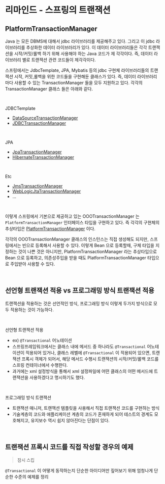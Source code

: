# 리마인드 - 스프링의 트랜잭션

## PlatformTransactionManager

Java 는 모든 DBMS에 대해서 jdbc 라이브러리를 제공해주고 있다. 그리고 이 jdbc 라이브러리를 추상화한 데이터 라이브러리가 있다. 이 데이터 라이브러리들은 각각 트랜잭션을 시작/커밋/롤백 하기 위해 사용해야 하는 Java 코드가 제 각각이다. 즉, 데이터 라이브러리 별로 트랜잭션 관련 코드들이 제각각이다.<br>

스프링에서는 JdbcTemplate, JPA, Mybatis 등의 jdbc 구현체 라이브러리들의 트랜잭션 시작, 커밋,롤백을 위한 코드들을 구현해둔 클래스가 있다. 즉, 데이터 라이브러리마다 사용할 수 있는 TransactionManager 들을 모두 지원하고 있다. 각각의 TransactionManager 클래스 들은 아래와 같다.<br>

<br>

JDBCTemplate

- [DataSourceTransactionManager](https://docs.spring.io/spring-framework/docs/current/javadoc-api/org/springframework/jdbc/datasource/DataSourceTransactionManager.html)
- [JDBCTransactionManager](https://docs.spring.io/spring-framework/docs/current/javadoc-api/org/springframework/jdbc/support/JdbcTransactionManager.html)

<br>

JPA

- [JpaTransactionManager](https://docs.spring.io/spring-framework/docs/current/javadoc-api/org/springframework/orm/jpa/JpaTransactionManager.html)
- [HibernateTransactionManager](https://docs.spring.io/spring-framework/docs/current/javadoc-api/org/springframework/orm/hibernate5/HibernateTransactionManager.html)

<br>

Etc

- [JmsTransactionManager](https://docs.spring.io/spring-framework/docs/current/javadoc-api/org/springframework/jms/connection/JmsTransactionManager.html)
- [WebLogicJtaTransactionManager](https://docs.spring.io/spring-framework/docs/current/javadoc-api/org/springframework/transaction/jta/WebLogicJtaTransactionManager.html)
- …

<br>

이렇게 스프링에서 기본으로 제공하고 있는 OOOTransactionManager 는 `PlatformTransactionManager` 인터페이스 타입을 구현하고 있다. 즉 각각의 구현체의 추상타입은 [PlatformTransactionManager](https://docs.spring.io/spring-framework/docs/current/javadoc-api/org/springframework/transaction/PlatformTransactionManager.html) 이다.<br>

각각의 OOOTransactionManager 클래스의 인스턴스는 직접 생성해도 되지만, 스프링에서는 빈으로 등록해서 사용할 수 있다. 이렇게 Bean 으로 등록할때, 구체 타입을 지정하는 것이 나쁜 것은 아니지만, PlatformTransactionManager 라는 추상타입으로 Bean 으로 등록하고, 의존성주입을 받을 때도 PlatformTransactionManager 타입으로 주입받아 사용할 수 있다.<br>

<br>

## 선언형 트랜잭션 적용 vs 프로그래밍 방식 트랜잭션 적용

트랜잭션을 적용하는 것은 선언적인 방식, 프로그래밍 방식 이렇게 두가지 방식으로 모두 적용하는 것이 가능하다.<br>

<br>

선언형 트랜잭션 적용

- ex) `@Transactional` 어노테이션
- 스프링프레임워크에서는 클래스 내에 메서드 중 하나라도 `@Transactional` 어노테이션이 적용되어 있거나, 클래스 레벨에 `@Transactional` 이 적용되어 있으면, 트랜잭션 프록시 객체가 되어서, 해당 메서드 수행시 트랜잭션의 시작/커밋/롤백 코드를 스프링 컨테이너에서 수행한다.
- 과거에는 xml 설정방식을 통해서 xml 설정파일에 어떤 클래스의 어떤 메서드에 트랜잭션을 사용하겠다고 명시하기도 했다.

<br>

프로그래밍 방식 트랜잭션

- 트랜잭션 매니저, 트랜잭션 템플릿을 사용해서 직접 트랜잭션 코드를 구현하는 방식
- 기술계층의 코드와 애플리케이션 계층의 코드가 혼재하게 되어 테스트의 경계도 모호해지고, 유지보수 역시 쉽지 않아진다는 단점이 있다.

<br>

## 트랜잭션 프록시 코드를 직접 작성할 경우의 예제

> 잠시 스킵

`@Transactional` 이 어떻게 동작하는지 단순한 아이디어만 짚어보기 위해 엄청나게 단순한 수준의 예제를 정리<br>

<br>